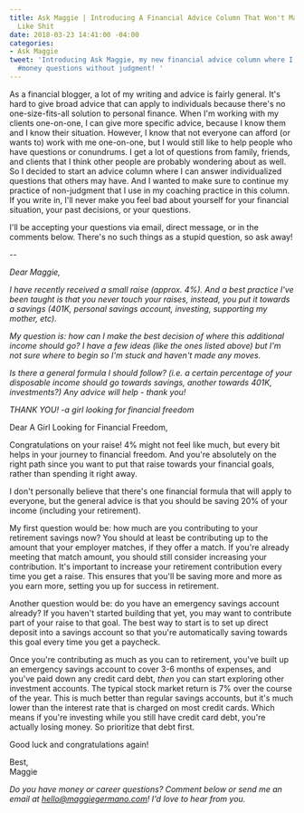 ```yaml
---
title: Ask Maggie | Introducing A Financial Advice Column That Won't Make You Feel
  Like Shit
date: 2018-03-23 14:41:00 -04:00
categories:
- Ask Maggie
tweet: 'Introducing Ask Maggie, my new financial advice column where I answer your
  #money questions without judgment! '
---
```


As a financial blogger, a lot of my writing and advice is fairly general. It's hard to give broad advice that can apply to individuals because there's no one-size-fits-all solution to personal finance. When I'm working with my clients one-on-one, I can give more specific advice, because I know them and I know their situation. However, I know that not everyone can afford (or wants to) work with me one-on-one, but I would still like to help people who have questions or conundrums. I get a lot of questions from family, friends, and clients that I think other people are probably wondering about as well. So I decided to start an advice column where I can answer individualized questions that others may have. And I wanted to make sure to continue my practice of non-judgment that I use in my coaching practice in this column. If you write in, I'll never make you feel bad about yourself for your financial situation, your past decisions, or your questions. 

I'll be accepting your questions via email, direct message, or in the comments below. There's no such things as a stupid question, so ask away!

--

*Dear Maggie,*

*I have recently received a small raise (approx. 4%). And a best practice I've been taught is that you never touch your raises, instead, you put it towards a savings (401K, personal savings account, investing, supporting my mother, etc).*

*My question is: how can I make the best decision of where this additional income should go? I have a few ideas (like the ones listed above) but I'm not sure where to begin so I'm stuck and haven't made any moves.*

*Is there a general formula I should follow? (i.e. a certain percentage of your disposable income should go towards savings, another towards 401K, investments?) Any advice will help - thank you!*

*THANK YOU!
-a girl looking for financial freedom*

Dear A Girl Looking for Financial Freedom,

Congratulations on your raise! 4% might not feel like much, but every bit helps in your journey to financial freedom. And you're absolutely on the right path since you want to put that raise towards your financial goals, rather than spending it right away. 

I don't personally believe that there's one financial formula that will apply to everyone, but the general advice is that you should be saving 20% of your income (including your retirement). 

My first question would be: how much are you contributing to your retirement savings now? You should at least be contributing up to the amount that your employer matches, if they offer a match. If you're already meeting that match amount, you should still consider increasing your contribution. It's important to increase your retirement contribution every time you get a raise. This ensures that you'll be saving more and more as you earn more, setting you up for success in retirement. 

Another question would be: do you have an emergency savings account already? If you haven't started building that yet, you may want to contribute part of your raise to that goal. The best way to start is to set up direct deposit into a savings account so that you're automatically saving towards this goal every time you get a paycheck. 

Once you're contributing as much as you can to retirement, you've built up an emergency savings account to cover 3-6 months of expenses, and you've paid down any credit card debt, *then* you can start exploring other investment accounts. The typical stock market return is 7% over the course of the year. This is much better than regular savings accounts, but it's much lower than the interest rate that is charged on most credit cards. Which means if you're investing while you still have credit card debt, you're actually losing money. So prioritize that debt first.

Good luck and congratulations again!

Best,\
Maggie

*Do you have money or career questions? Comment below or send me an email at [hello@maggiegermano.com](mailto:hello@maggiegermano.com)! I'd love to hear from you.*